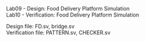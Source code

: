 Lab09 - Design: Food Delivery Platform Simulation  
Lab10 - Verification: Food Delivery Platform Simulation

Design file: FD.sv, bridge.sv  
Verification file: PATTERN.sv, CHECKER.sv

